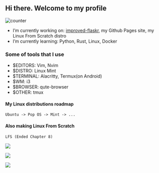 ## Hi there. Welcome to my profile

![counter](https://komarev.com/ghpvc/?username=nazarikk&color=229900)

- I’m currently working on: [improved-flaskr](https://github.com/Nazarikk/improved-flaskr), my Github Pages site, my Linux From Scratch distro
- I’m currently learning: Python, Rust, Linux, Docker
### Some of tools that I use
- $EDITORS: Vim, Nvim
- $DISTRO: Linux Mint
- $TERMINAL: Alacritty, Termux(on Android) 
- $WM: i3
- $BROWSER: qute-browser
- $OTHER: tmux
#### My Linux distributions roadmap
```
Ubuntu -> Pop OS -> Mint -> ... 
```

#### Also making Linux From Scratch
```
LFS (Ended Chapter 8) 
```

<a href="https://github.com/anuraghazra/github-readme-stats"><img src="https://github-readme-stats.vercel.app/api?username=nazarikk&show_icons=true&theme=gruvbox&title_color=229900&icon_color=00FF00"></img></a>

<a href="https://github.com/anuraghazra/github-readme-stats"><img src="https://github-readme-stats.vercel.app/api/top-langs?username=nazarikk&show_icons=true&theme=gruvbox&title_color=229900&icon_color=00FF00&layout=compact"></img></a>

<a href="https://github.com/DenverCoder1/github-readme-streak-stats"><img src="https://github-readme-streak-stats.herokuapp.com/?user=Nazarikk&theme=merko"></img></a>
